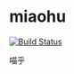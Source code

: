 # miaohu
[![Build Status](https://www.travis-ci.org/Nbsaw/miaohu.svg?branch=master)](https://www.travis-ci.org/Nbsaw/miaohu)

喵乎
